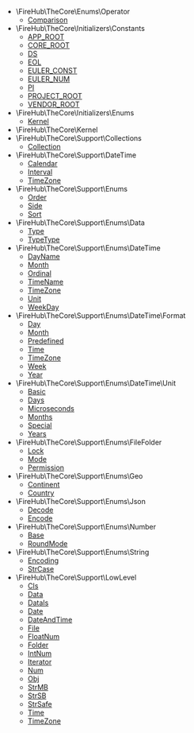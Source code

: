 * \FireHub\TheCore\Enums\Operator
    * [Comparison](./Comparison)
* \FireHub\TheCore\Initializers\Constants
    * [APP_ROOT](./APP_ROOT)
    * [CORE_ROOT](./CORE_ROOT)
    * [DS](./DS)
    * [EOL](./EOL)
    * [EULER_CONST](./EULER_CONST)
    * [EULER_NUM](./EULER_NUM)
    * [PI](./PI)
    * [PROJECT_ROOT](./PROJECT_ROOT)
    * [VENDOR_ROOT](./VENDOR_ROOT)
* \FireHub\TheCore\Initializers\Enums
    * [Kernel](./Kernel)
* \FireHub\TheCore\Kernel
* \FireHub\TheCore\Support\Collections
    * [Collection](./Collection)
* \FireHub\TheCore\Support\DateTime
    * [Calendar](./Calendar)
    * [Interval](./Interval)
    * [TimeZone](./TimeZone)
* \FireHub\TheCore\Support\Enums
    * [Order](./Order)
    * [Side](./Side)
    * [Sort](./Sort)
* \FireHub\TheCore\Support\Enums\Data
    * [Type](./Type)
    * [TypeType](./TypeType)
* \FireHub\TheCore\Support\Enums\DateTime
    * [DayName](./DayName)
    * [Month](./Month)
    * [Ordinal](./Ordinal)
    * [TimeName](./TimeName)
    * [TimeZone](./TimeZone)
    * [Unit](./Unit)
    * [WeekDay](./WeekDay)
* \FireHub\TheCore\Support\Enums\DateTime\Format
    * [Day](./Day)
    * [Month](./Month)
    * [Predefined](./Predefined)
    * [Time](./Time)
    * [TimeZone](./TimeZone)
    * [Week](./Week)
    * [Year](./Year)
* \FireHub\TheCore\Support\Enums\DateTime\Unit
    * [Basic](./Basic)
    * [Days](./Days)
    * [Microseconds](./Microseconds)
    * [Months](./Months)
    * [Special](./Special)
    * [Years](./Years)
* \FireHub\TheCore\Support\Enums\FileFolder
    * [Lock](./Lock)
    * [Mode](./Mode)
    * [Permission](./Permission)
* \FireHub\TheCore\Support\Enums\Geo
    * [Continent](./Continent)
    * [Country](./Country)
* \FireHub\TheCore\Support\Enums\Json
    * [Decode](./Decode)
    * [Encode](./Encode)
* \FireHub\TheCore\Support\Enums\Number
    * [Base](./Base)
    * [RoundMode](./RoundMode)
* \FireHub\TheCore\Support\Enums\String
    * [Encoding](./Encoding)
    * [StrCase](./StrCase)
* \FireHub\TheCore\Support\LowLevel
    * [Cls](./Cls)
    * [Data](./Data)
    * [DataIs](./DataIs)
    * [Date](./Date)
    * [DateAndTime](./DateAndTime)
    * [File](./File)
    * [FloatNum](./FloatNum)
    * [Folder](./Folder)
    * [IntNum](./IntNum)
    * [Iterator](./Iterator)
    * [Num](./Num)
    * [Obj](./Obj)
    * [StrMB](./StrMB)
    * [StrSB](./StrSB)
    * [StrSafe](./StrSafe)
    * [Time](./Time)
    * [TimeZone](./TimeZone)
